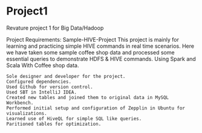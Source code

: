 # Project1
Revature project 1 for Big Data/Hadoop

Project Requirements: Sample-HIVE-Project This project is mainly for learning and practicing simple HIVE commands in real time scenarios. 
Here we have taken some sample coffee shop data and processed some essential queries to demonstrate HDFS & HIVE commands. Using Spark and Scala With Coffee shop data.



    Sole designer and developer for the project.
    Configured dependencies.
    Used Github for version control.
    Used SBT in IntelliJ IDEA.
    Created new tables and joined them to original data in MySQL Workbench.
    Performed initial setup and configuration of Zepplin in Ubuntu for visualizations.
    Learned use of HiveQL for simple SQL like queries.
    Paritioned tables for optimization.



